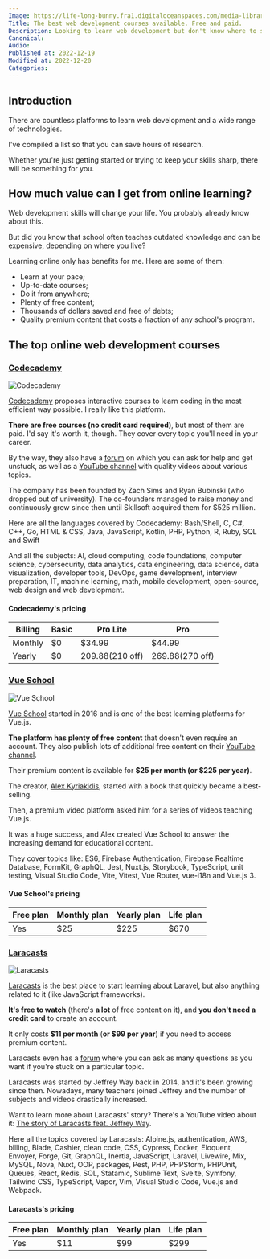 ```yaml
---
Image: https://life-long-bunny.fra1.digitaloceanspaces.com/media-library/production/24/5293_mhk4oe.jpg
Title: The best web development courses available. Free and paid.
Description: Looking to learn web development but don't know where to start? Check out our list of the best online paid and free platforms to get started!
Canonical: 
Audio:
Published at: 2022-12-19
Modified at: 2022-12-20
Categories: 
---
```


## Introduction

There are countless platforms to learn web development and a wide range of technologies.

I've compiled a list so that you can save hours of research.

Whether you're just getting started or trying to keep your skills sharp, there will be something for you.

## How much value can I get from online learning?

Web development skills will change your life. You probably already know about this.

But did you know that school often teaches outdated knowledge and can be expensive, depending on where you live?

Learning online only has benefits for me. Here are some of them:
- Learn at your pace;
- Up-to-date courses;
- Do it from anywhere;
- Plenty of free content;
- Thousands of dollars saved and free of debts;
- Quality premium content that costs a fraction of any school's program.

## The top online web development courses

### [Codecademy](https://benjamincrozat.com/recommends/codecademy)

![Codecademy](https://life-long-bunny.fra1.digitaloceanspaces.com/media-library/production/115/conversions/www.codecademy.com__dhb6d1-medium.jpg)

[Codecademy](https://benjamincrozat.com/recommends/codecademy) proposes interactive courses to learn coding in the most efficient way possible. I really like this platform.

**There are free courses (no credit card required)**, but most of them are paid. I'd say it's worth it, though. They cover every topic you'll need in your career.

By the way, they also have a [forum](https://discuss.codecademy.com) on which you can ask for help and get unstuck, as well as a [YouTube channel](https://www.youtube.com/@codecademy) with quality videos about various topics.

The company has been founded by Zach Sims and Ryan Bubinski (who dropped out of university). The co-founders managed to raise money and continuously grow since then until Skillsoft acquired them for $525 million.

Here are all the languages covered by Codecademy: Bash/Shell, C, C#, C++, Go, HTML & CSS, Java, JavaScript, Kotlin, PHP, Python, R, Ruby, SQL and Swift

And all the subjects: AI, cloud computing, code foundations, computer science, cybersecurity, data analytics, data engineering, data science, data visualization, developer tools, DevOps, game development, interview preparation, IT, machine learning, math, mobile development, open-source, web design and web development.

#### Codecademy's pricing

| Billing | Basic | Pro Lite           | Pro                |
| ------- | ----- | ------------------ | ------------------ |
| Monthly | $0    | $34.99             | $44.99             |
| Yearly  | $0    | $209.88 ($210 off) | $269.88 ($270 off) |

### [Vue School](https://vueschool.io)

![Vue School](https://life-long-bunny.fra1.digitaloceanspaces.com/media-library/production/116/conversions/vueschool.io__kkb82y-medium.jpg)

[Vue School](https://vueschool.io) started in 2016 and is one of the best learning platforms for Vue.js.

**The platform has plenty of free content** that doesn't even require an account. They also publish lots of additional free content on their [YouTube channel](https://www.youtube.com/@vueschool/videos).

Their premium content is available for **$25 per month (or $225 per year)**.

The creator, [Alex Kyriakidis](https://twitter.com/hootlex), started with a book that quickly became a best-selling.

Then, a premium video platform asked him for a series of videos teaching Vue.js.

It was a huge success, and Alex created Vue School to answer the increasing demand for educational content.

They cover topics like: ES6, Firebase Authentication, Firebase Realtime Database, FormKit, GraphQL, Jest, Nuxt.js, Storybook, TypeScript, unit testing, Visual Studio Code, Vite, Vitest, Vue Router, vue-i18n and Vue.js 3.

#### Vue School's pricing

| Free plan | Monthly plan | Yearly plan | Life plan |
| --------- | ------------ | ----------- | --------- |
| Yes       | $25          | $225        | $670      |

### [Laracasts](https://laracasts.com)

![Laracasts](https://life-long-bunny.fra1.digitaloceanspaces.com/media-library/production/117/conversions/laracasts.com__uaexby-medium.jpg)

[Laracasts](https://laracasts.com) is the best place to start learning about Laravel, but also anything related to it (like JavaScript frameworks).

**It's free to watch** (there's **a lot** of free content on it), and **you don't need a credit card** to create an account.

It only costs **$11 per month** (**or $99 per year**) if you need to access premium content.

Laracasts even has a [forum](https://laracasts.com/discuss) where you can ask as many questions as you want if you're stuck on a particular topic.

Laracasts was started by Jeffrey Way back in 2014, and it's been growing since then. Nowadays, many teachers joined Jeffrey and the number of subjects and videos drastically increased.

Want to learn more about Laracasts' story? There's a YouTube video about it: [The story of Laracasts feat. Jeffrey Way](https://www.youtube.com/watch?v=SEwXlG9jxf0).

Here all the topics covered by Laracasts: Alpine.js, authentication, AWS, billing, Blade, Cashier, clean code, CSS, Cypress, Docker, Eloquent, Envoyer, Forge, Git, GraphQL, Inertia, JavaScript, Laravel, Livewire, Mix, MySQL, Nova, Nuxt, OOP, packages, Pest, PHP, PHPStorm, PHPUnit, Queues, React, Redis, SQL, Statamic, Sublime Text, Svelte, Symfony, Tailwind CSS, TypeScript, Vapor, Vim, Visual Studio Code, Vue.js and Webpack.

#### Laracasts's pricing

| Free plan | Monthly plan | Yearly plan | Life plan |
| --------- | ------------ | ----------- | --------- |
| Yes       | $11          | $99         | $299      |

